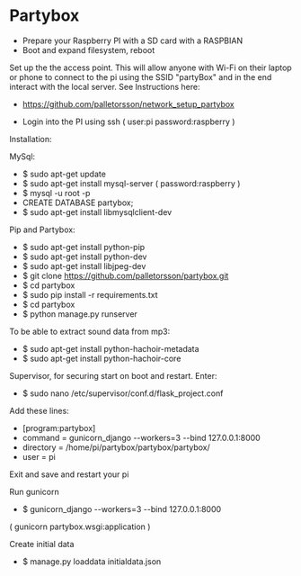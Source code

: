 Partybox
========

* Prepare your Raspberry PI with a SD card with a RASPBIAN
* Boot and expand filesystem, reboot

Set up the the access point. This will allow anyone with Wi-Fi on their laptop or phone to connect to the pi using the SSID "partyBox" and in the end interact with the local server. See Instructions here:
* https://github.com/palletorsson/network_setup_partybox

* Login into the PI using ssh ( user:pi password:raspberry )

Installation: 

MySql:
* $ sudo apt-get update 
* $ sudo apt-get install mysql-server ( password:raspberry )
* $ mysql -u root -p
* CREATE DATABASE partybox;
* $ sudo apt-get install libmysqlclient-dev

Pip and Partybox:
* $ sudo apt-get install python-pip
* $ sudo apt-get install python-dev 
* $ sudo apt-get install libjpeg-dev
* $ git clone https://github.com/palletorsson/partybox.git
* $ cd partybox
* $ sudo pip install -r requirements.txt 
* $ cd partybox
* $ python manage.py runserver

 
To be able to extract sound data from mp3:
* $ sudo apt-get install python-hachoir-metadata
* $ sudo apt-get install python-hachoir-core

Supervisor, for securing start on boot and restart. Enter:
* $ sudo nano /etc/supervisor/conf.d/flask_project.conf

Add these lines:
* [program:partybox]
* command = gunicorn_django --workers=3 --bind 127.0.0.1:8000
* directory = /home/pi/partybox/partybox/partybox/
* user = pi

Exit and save and restart your pi 

Run gunicorn
* $ gunicorn_django --workers=3 --bind 127.0.0.1:8000

( gunicorn partybox.wsgi:application )

Create initial data
* $ manage.py loaddata initialdata.json



